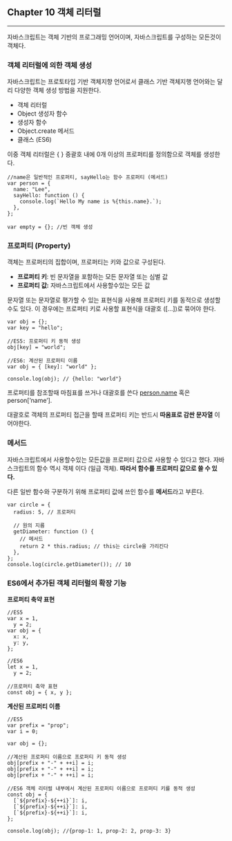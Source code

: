 ## Chapter 10 객체 리터럴

---

자바스크립트는 객체 기반의 프로그래밍 언어이며, 자바스크립트를 구성하는 모든것이 객체다.

### 객체 리터럴에 의한 객체 생성

자바스크립트는 프로토타입 기반 객체지향 언어로서 클래스 기반 객체지행 언어와는 달리 다양한 객체 생성 방법을 지원한다.

- 객체 리터럴
- Object 생성자 함수
- 생성자 함수
- Object.create 메서드
- 클래스 (ES6)

이중 객체 리터럴은 { } 중괄호 내에 0개 이상의 프로퍼티를 정의함으로 객체를 생성한다.

```tsx
//name은 일반적인 프로퍼티, sayHello는 함수 프로퍼티 (메서드)
var person = {
  name: "Lee",
  sayHello: function () {
    console.log(`Hello My name is %{this.name}.`);
  },
};

var empty = {}; //빈 객체 생성
```

### 프로퍼티 (Property)

객체는 프로퍼티의 집합이며, 프로퍼티는 키와 값으로 구성된다.

- **프로퍼티 키**: 빈 문자열을 포함하는 모든 문자열 또는 심벌 값
- **프로퍼티 값:** 자바스크립트에서 사용할수있는 모든 값

문자열 또는 문자열로 평가할 수 있는 표현식을 사용해 프로퍼티 키를 동적으로 생성할 수도 있다. 이 경우에는 프로퍼티 키로 사용할 표현식을 대괄호 ([…])로 묶어야 한다.

```tsx
var obj = {};
var key = "hello";

//ES5: 프로퍼티 키 동적 생성
obj[key] = "world";

//ES6: 계산된 프로퍼티 이름
var obj = { [key]: "world" };

console.log(obj); // {hello: "world"}
```

프로퍼티를 참조할때 마침표를 쓰거나 대괄호를 쓴다 [person.name](http://person.name) 혹은 person[’name’].

대괄호로 객체의 프로퍼티 접근을 할때 프로퍼티 키는 반드시 **따옴표로 감싼 문자열** 이어야한다.

### 메서드

자바스크립트에서 사용할수있는 모든값을 프로퍼티 값으로 사용할 수 있다고 했다. 자바스크립트의 함수 역시 객체 이다 (일급 객체). **따라서 함수를 프로퍼티 값으로 쓸 수 있다.**

다른 일반 함수와 구분하기 위해 프로퍼티 값에 쓰인 함수를 **메서드**라고 부른다.

```tsx
var circle = {
  radius: 5, // 프로퍼티

  // 원의 지름
  getDiameter: function () {
    // 메서드
    return 2 * this.radius; // this는 circle을 가리킨다
  },
};
console.log(circle.getDiameter()); // 10
```

### ES6에서 추가된 객체 리터럴의 확장 기능

**프로퍼티 축약 표현**

```tsx
//ES5
var x = 1,
  y = 2;
var obj = {
  x: x,
  y: y,
};

//ES6
let x = 1,
  y = 2;

//프로퍼티 축약 표현
const obj = { x, y };
```

**계산된 프로퍼티 이름**

```tsx
//ES5
var prefix = "prop";
var i = 0;

var obj = {};

//계산된 프로퍼티 이름으로 프로퍼티 키 동적 생성
obj[prefix + "-" + ++i] = i;
obj[prefix + "-" + ++i] = i;
obj[prefix + "-" + ++i] = i;

//ES6 객체 리터럴 내부에서 계산된 프로퍼티 이름으로 프로퍼티 키를 동적 생성
const obj = {
  [`${prefix}-${++i}`]: i,
  [`${prefix}-${++i}`]: i,
  [`${prefix}-${++i}`]: i,
};

console.log(obj); //{prop-1: 1, prop-2: 2, prop-3: 3}
```
